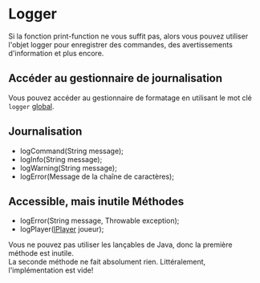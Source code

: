 # Logger

Si la fonction print-function ne vous suffit pas, alors vous pouvez utiliser l'objet logger pour enregistrer des commandes, des avertissements d'information et plus encore.

## Accéder au gestionnaire de journalisation

Vous pouvez accéder au gestionnaire de formatage en utilisant le mot clé `logger` [global](/Vanilla/Global_Functions/).

## Journalisation

- logCommand(String message);
- logInfo(String message);
- logWarning(String message);
- logError(Message de la chaîne de caractères);

## Accessible, mais inutile Méthodes

- logError(String message, Throwable exception);
- logPlayer([IPlayer](/Vanilla/Players/IPlayer/) joueur);

Vous ne pouvez pas utiliser les lançables de Java, donc la première méthode est inutile.  
La seconde méthode ne fait absolument rien. Littéralement, l'implémentation est vide!